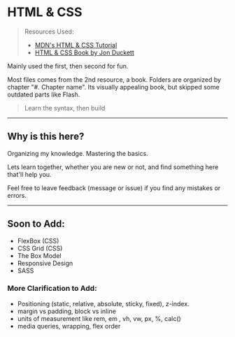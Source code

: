 # **HTML & CSS**

> Resources Used: 
>* <a href="https://developer.mozilla.org/en-US/docs/Learn/HTML"> MDN's HTML & CSS Tutorial</a>
>* <a href="https://www.htmlandcssbook.com/">HTML & CSS Book by Jon Duckett</a>

Mainly used the first, then second for fun. 

Most files comes from the 2nd resource, a book. Folders are organized by chapter "#. Chapter name". Its visually appealing book, but skipped some outdated parts like Flash.

> Learn the syntax, then build

---

## Why is this here?
Organizing my knowledge. Mastering the basics. 

Lets learn together, whether you are new or not, and find something here that'll help you. 

Feel free to leave feedback (message or issue) if you find any mistakes or errors.

---

## Soon to Add:
- FlexBox (CSS)
- CSS Grid (CSS)
- The Box Model
- Responsive Design
- SASS

### More Clarification to Add:
- Positioning (static, relative, absolute, sticky, fixed), z-index.
- margin vs padding, block vs inline
- units of measurement like rem, em , vh, vw, px, %, calc()
- media queries, wrapping, flex order